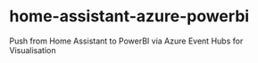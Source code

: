 # home-assistant-azure-powerbi
Push from Home Assistant to PowerBI via Azure Event Hubs for Visualisation
